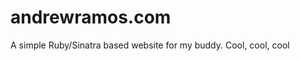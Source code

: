 andrewramos.com
===================

A simple Ruby/Sinatra based website for my buddy.
Cool, cool, cool
